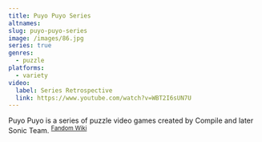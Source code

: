 ```yaml
---
title: Puyo Puyo Series
altnames:
slug: puyo-puyo-series
image: /images/86.jpg
series: true
genres:
  - puzzle
platforms:
  - variety
video:
  label: Series Retrospective
  link: https://www.youtube.com/watch?v=WBT2I6sUN7U
---
```


Puyo Puyo is a series of puzzle video games created by Compile and later Sonic Team. <sup>[Fandom Wiki](https://arleandcarbuncle.fandom.com/wiki/Puyo_Puyo_(series))</sup>
